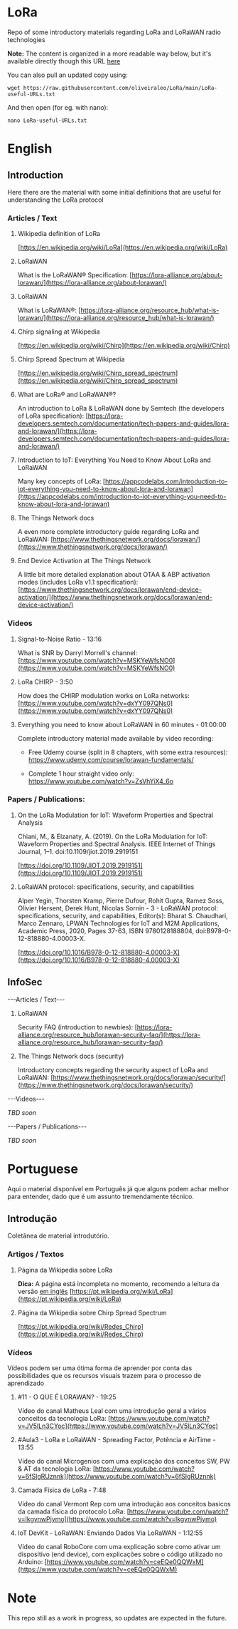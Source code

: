 # **LoRa**
Repo of some introductory materials regarding LoRa and LoRaWAN radio technologies

**Note:** The content is organized in a more readable way below, but it's available directly though this URL [here](https://raw.githubusercontent.com/oliveiraleo/LoRa/main/LoRa-useful-URLs.txt)

You can also pull an updated copy using:

`wget https://raw.githubusercontent.com/oliveiraleo/LoRa/main/LoRa-useful-URLs.txt`

And then open (for eg. with nano):

`nano LoRa-useful-URLs.txt`

#  English

## Introduction

Here there are the material with some initial definitions that are useful for understanding the LoRa protocol

### Articles / Text

<ol>

<li>Wikipedia definition of LoRa</li>

[https://en.wikipedia.org/wiki/LoRa](https://en.wikipedia.org/wiki/LoRa)

<li>LoRaWAN</li>

What is the LoRaWAN® Specification: [https://lora-alliance.org/about-lorawan/](https://lora-alliance.org/about-lorawan/)

<li>LoRaWAN</li>

What is LoRaWAN®: [https://lora-alliance.org/resource_hub/what-is-lorawan/](https://lora-alliance.org/resource_hub/what-is-lorawan/)


<li>Chirp signaling at Wikipedia</li>

[https://en.wikipedia.org/wiki/Chirp](https://en.wikipedia.org/wiki/Chirp)

<li>Chirp Spread Spectrum at Wikipedia</li>

[https://en.wikipedia.org/wiki/Chirp_spread_spectrum](https://en.wikipedia.org/wiki/Chirp_spread_spectrum)

<li>What are LoRa® and LoRaWAN®?</li>

An introduction to LoRa & LoRaWAN done by Semtech (the developers of LoRa specification): [https://lora-developers.semtech.com/documentation/tech-papers-and-guides/lora-and-lorawan/](https://lora-developers.semtech.com/documentation/tech-papers-and-guides/lora-and-lorawan/)

<li>Introduction to IoT: Everything You Need to Know About LoRa and LoRaWAN</li>

Many key concepts of LoRa: [https://appcodelabs.com/introduction-to-iot-everything-you-need-to-know-about-lora-and-lorawan](https://appcodelabs.com/introduction-to-iot-everything-you-need-to-know-about-lora-and-lorawan)

<li>The Things Network docs</li>

A even more complete introductory guide regarding LoRa and LoRaWAN:
[https://www.thethingsnetwork.org/docs/lorawan/](https://www.thethingsnetwork.org/docs/lorawan/)

 <li>End Device Activation at The Things Network</li>
 
 A little bit more detailed explanation about OTAA & ABP activation modes (includes LoRa v1.1 specification): [https://www.thethingsnetwork.org/docs/lorawan/end-device-activation/](https://www.thethingsnetwork.org/docs/lorawan/end-device-activation/)


</ol>

### Videos

<ol>

<li>Signal-to-Noise Ratio - 13:16</li>

What is SNR by Darryl Morrell's channel: [https://www.youtube.com/watch?v=MSKYeWfsNO0](https://www.youtube.com/watch?v=MSKYeWfsNO0)

<li>LoRa CHIRP - 3:50</li>

How does the CHIRP modulation works on LoRa networks: [https://www.youtube.com/watch?v=dxYY097QNs0](https://www.youtube.com/watch?v=dxYY097QNs0)

<li>Everything you need to know about LoRaWAN in 60 minutes - 01:00:00</li>

Complete introductory material made available by video recording:

- Free Udemy course (split in 8 chapters, with some extra resources): https://www.udemy.com/course/lorawan-fundamentals/

- Complete 1 hour straight video only: https://www.youtube.com/watch?v=ZsVhYiX4_6o

</ol>

### Papers / Publications:
<ol>

<li>On the LoRa Modulation for IoT: Waveform Properties and Spectral Analysis</li>

Chiani, M., & Elzanaty, A. (2019). On the LoRa Modulation for IoT: Waveform Properties and Spectral Analysis. IEEE Internet of Things Journal, 1–1. doi:10.1109/jiot.2019.2919151

[https://doi.org/10.1109/JIOT.2019.2919151](https://doi.org/10.1109/JIOT.2019.2919151)

<li>LoRaWAN protocol: specifications, security, and capabilities</li>

Alper Yegin, Thorsten Kramp, Pierre Dufour, Rohit Gupta, Ramez Soss, Olivier Hersent, Derek Hunt, Nicolas Sornin - 3 - LoRaWAN protocol: specifications, security, and capabilities, Editor(s): Bharat S. Chaudhari, Marco Zennaro, LPWAN Technologies for IoT and M2M Applications, Academic Press, 2020, Pages 37-63, ISBN 9780128188804, doi:B978-0-12-818880-4.00003-X.

[https://doi.org/10.1016/B978-0-12-818880-4.00003-X](https://doi.org/10.1016/B978-0-12-818880-4.00003-X)

</ol>

## InfoSec

---Articles / Text---

<ol>

<li>LoRaWAN</li>

Security FAQ (introduction to newbies): [https://lora-alliance.org/resource_hub/lorawan-security-faq/](https://lora-alliance.org/resource_hub/lorawan-security-faq/)

<li>The Things Network docs (security)</li>

Introductory concepts regarding the security aspect of LoRa and LoRaWAN:
[https://www.thethingsnetwork.org/docs/lorawan/security/](https://www.thethingsnetwork.org/docs/lorawan/security/)

</ol>

---Videos---

*TBD soon*

---Papers / Publications---

*TBD soon*


# Portuguese

Aqui o material disponível em Português já que alguns podem achar melhor para entender, dado que é um assunto tremendamente técnico.

##  Introdução

Coletânea de material introdutório.

### Artigos / Textos

<ol>

<li>Página da Wikipedia sobre LoRa</li>

**Dica:** A página está incompleta no momento, recomendo a leitura da versão [em inglês](https://en.wikipedia.org/wiki/LoRa)
[https://pt.wikipedia.org/wiki/LoRa](https://pt.wikipedia.org/wiki/LoRa)

<li>Página da Wikipedia sobre Chirp Spread Spectrum</li>

[https://pt.wikipedia.org/wiki/Redes_Chirp](https://pt.wikipedia.org/wiki/Redes_Chirp)

</ol>

### Vídeos

Vídeos podem ser uma ótima forma de aprender por conta das possibilidades que os recursos visuais trazem para o processo de aprendizado

<ol>
<li>#11 - O QUE É LORAWAN? - 19:25</li>

Vídeo do canal Matheus Leal com uma introdução geral a vários conceitos da tecnologia LoRa:
[https://www.youtube.com/watch?v=JV5lLn3CYoc](https://www.youtube.com/watch?v=JV5lLn3CYoc)

<li>#Aula3 - LoRa e LoRaWAN - Spreading Factor, Potência e AirTime - 13:55</li>

Vídeo do canal Microgenios com uma explicação dos conceitos SW, PW & AT da tecnologia LoRa:
[https://www.youtube.com/watch?v=6fSIgRUznnk](https://www.youtube.com/watch?v=6fSIgRUznnk)


<li>Camada Física de LoRa - 7:48</li>

Vídeo do canal Vermont Rep com uma introdução aos conceitos basicos da camada física do protocolo LoRa: [https://www.youtube.com/watch?v=lkgynwPjymo](https://www.youtube.com/watch?v=lkgynwPjymo)

<li>IoT DevKit - LoRaWAN: Enviando Dados Via LoRaWAN - 1:12:55</li>

Vídeo do canal RoboCore com uma explicação sobre como ativar um dispositivo (end device), com explicações sobre o código utilizado no Arduino: [https://www.youtube.com/watch?v=ceEQe0QQWxM](https://www.youtube.com/watch?v=ceEQe0QQWxM)

</ol>

# Note

This repo still as a work in progress, so updates are expected in the future.